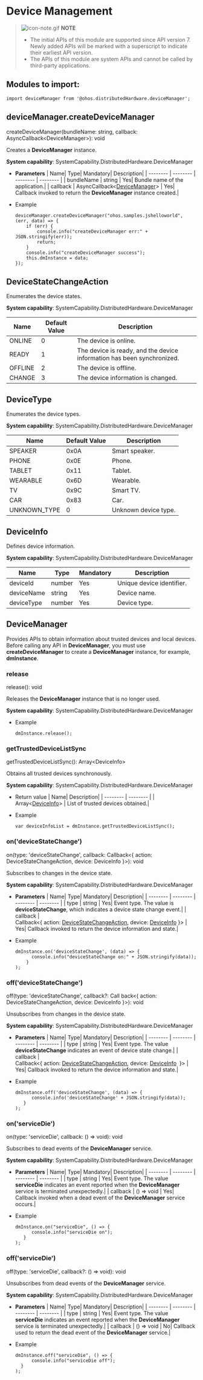# Device Management

> ![icon-note.gif](public_sys-resources/icon-note.gif) **NOTE**
> - The initial APIs of this module are supported since API version 7. Newly added APIs will be marked with a superscript to indicate their earliest API version.
> - The APIs of this module are system APIs and cannot be called by third-party applications.


## Modules to import:

```
import deviceManager from '@ohos.distributedHardware.deviceManager';
```


## deviceManager.createDeviceManager

createDeviceManager(bundleName: string, callback: AsyncCallback&lt;DeviceManager&gt;): void

Creates a **DeviceManager** instance.

**System capability**: SystemCapability.DistributedHardware.DeviceManager

- **Parameters**
  | Name| Type| Mandatory| Description|
  | -------- | -------- | -------- | -------- |
  | bundleName | string | Yes| Bundle name of the application.|
  | callback | AsyncCallback&lt;[DeviceManager](#devicemanager)&gt; | Yes| Callback invoked to return the **DeviceManager** instance created.|

- Example
  ```
  deviceManager.createDeviceManager("ohos.samples.jshelloworld", (err, data) => {     
      if (err) { 
          console.info("createDeviceManager err:" + JSON.stringify(err));    
          return;
      }
      console.info("createDeviceManager success");
      this.dmInstance = data;
  });
  ```


## DeviceStateChangeAction

Enumerates the device states.

**System capability**: SystemCapability.DistributedHardware.DeviceManager

| Name| Default Value| Description|
| -------- | -------- | -------- |
| ONLINE | 0 | The device is online.|
| READY | 1 | The device is ready, and the device information has been synchronized.|
| OFFLINE | 2 | The device is offline.|
| CHANGE | 3 | The device information is changed.|


## DeviceType

Enumerates the device types.

**System capability**: SystemCapability.DistributedHardware.DeviceManager

| Name| Default Value| Description|
| -------- | -------- | -------- |
| SPEAKER | 0x0A | Smart speaker.|
| PHONE | 0x0E | Phone.|
| TABLET | 0x11 | Tablet.|
| WEARABLE | 0x6D | Wearable.|
| TV | 0x9C | Smart TV.|
| CAR | 0x83 | Car.|
| UNKNOWN_TYPE | 0 | Unknown device type.|


## DeviceInfo

Defines device information.

**System capability**: SystemCapability.DistributedHardware.DeviceManager

| Name| Type| Mandatory| Description|
| -------- | -------- | -------- | -------- |
| deviceId | number | Yes| Unique device identifier.|
| deviceName | string | Yes| Device name.|
| deviceType | number | Yes| Device type.|


## DeviceManager

Provides APIs to obtain information about trusted devices and local devices. Before calling any API in **DeviceManager**, you must use **createDeviceManager** to create a **DeviceManager** instance, for example, **dmInstance**.


### release

release(): void

Releases the **DeviceManager** instance that is no longer used.

**System capability**: SystemCapability.DistributedHardware.DeviceManager

- Example
  ```
  dmInstance.release();
  ```


### getTrustedDeviceListSync

getTrustedDeviceListSync(): Array&lt;DeviceInfo&gt;

Obtains all trusted devices synchronously.

**System capability**: SystemCapability.DistributedHardware.DeviceManager

- Return value
  | Name| Description|
  | -------- | -------- |
  | Array&lt;[DeviceInfo](#deviceinfo)&gt; | List of trusted devices obtained.|

- Example
  ```
  var deviceInfoList = dmInstance.getTrustedDeviceListSync();
  ```


### on('deviceStateChange')

on(type: 'deviceStateChange',  callback: Callback&lt;{ action: DeviceStateChangeAction, device: DeviceInfo }&gt;): void

Subscribes to changes in the device state.

**System capability**: SystemCapability.DistributedHardware.DeviceManager

- **Parameters**
  | Name| Type| Mandatory| Description|
  | -------- | -------- | -------- | -------- |
  | type | string | Yes| Event type. The value is **deviceStateChange**, which indicates a device state change event.|
  | callback | Callback&lt;{&nbsp;action:&nbsp;[DeviceStateChangeAction](#devicestatechangeaction),&nbsp;device:&nbsp;[DeviceInfo](#deviceinfo)&nbsp;}&gt; | Yes| Callback invoked to return the device information and state.|

- Example
  ```
  dmInstance.on('deviceStateChange', (data) => {      
        console.info("deviceStateChange on:" + JSON.stringify(data));
      }
  );
  ```


### off('deviceStateChange')

off(type: 'deviceStateChange', callback?: Call	back&lt;{ action: DeviceStateChangeAction, device: DeviceInfo }&gt;): void

Unsubscribes from changes in the device state.

**System capability**: SystemCapability.DistributedHardware.DeviceManager

- **Parameters**
  | Name| Type| Mandatory| Description|
  | -------- | -------- | -------- | -------- |
  | type | string | Yes| Event type. The value **deviceStateChange** indicates an event of device state change.|
  | callback | Callback&lt;{&nbsp;action:&nbsp;[DeviceStateChangeAction](#devicestatechangeaction),&nbsp;device:&nbsp;[DeviceInfo](#deviceinfo)&nbsp;&nbsp;}&gt; | Yes| Callback invoked to return the device information and state.|

- Example
  ```
  dmInstance.off('deviceStateChange', (data) => {      
        console.info('deviceStateChange' + JSON.stringify(data));
     }
  );
  ```


### on('serviceDie')

on(type: 'serviceDie', callback: () =&gt; void): void

Subscribes to dead events of the **DeviceManager** service.

**System capability**: SystemCapability.DistributedHardware.DeviceManager

- **Parameters**
  | Name| Type| Mandatory| Description|
  | -------- | -------- | -------- | -------- |
  | type | string | Yes| Event type. The value **serviceDie** indicates an event reported when the **DeviceManager** service is terminated unexpectedly.|
  | callback | ()&nbsp;=&gt;&nbsp;void | Yes| Callback invoked when a dead event of the **DeviceManager** service occurs.|

- Example
  ```
  dmInstance.on("serviceDie", () => {      
        console.info("serviceDie on");
     }
  );
  ```


### off('serviceDie')

off(type: 'serviceDie', callback?: () =&gt; void): void

Unsubscribes from dead events of the **DeviceManager** service.

**System capability**: SystemCapability.DistributedHardware.DeviceManager

- **Parameters**
  | Name| Type| Mandatory| Description|
  | -------- | -------- | -------- | -------- |
  | type | string | Yes| Event type. The value **serviceDie** indicates an event reported when the **DeviceManager** service is terminated unexpectedly.|
  | callback | ()&nbsp;=&gt;&nbsp;void | No| Callback used to return the dead event of the **DeviceManager** service.|

- Example
  ```
  dmInstance.off("serviceDie", () => {      
        console.info("serviceDie off");
    }
  );
  ```
